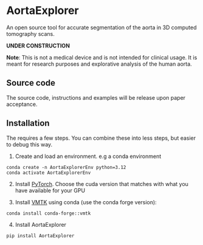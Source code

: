 # AortaExplorer

An open source tool for accurate segmentation of the aorta in 3D computed tomography scans.

**UNDER CONSTRUCTION**

**Note**: This is not a medical device and is not intended for clinical usage. It is meant for research purposes and explorative analysis of the human aorta.

## Source code
The source code, instructions and examples will be release upon paper acceptance.

## Installation

The requires a few steps. You can combine these into less steps, but easier to debug this way. 

1. Create and load an environment. e.g a conda environment
```
conda create -n AortaExplorerEnv python=3.12
conda activate AortaExplorerEnv
```

2. Install [PyTorch](https://pytorch.org/get-started/locally/). Choose the cuda version that matches with what you have available for your GPU

3. Install [VMTK](http://www.vmtk.org/) using conda (use the conda forge version):
```
conda install conda-forge::vmtk
```

4. Install AortaExplorer
```
pip install AortaExplorer
```
